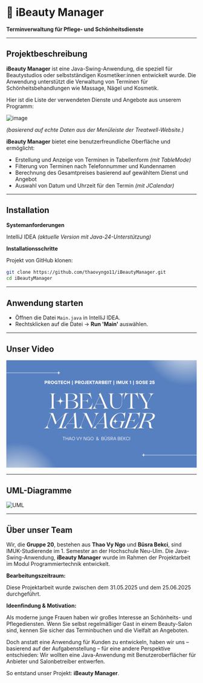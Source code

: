# 💅 iBeauty Manager  
**Terminverwaltung für Pflege- und Schönheitsdienste**

---

## Projektbeschreibung

**iBeauty Manager** ist eine Java-Swing-Anwendung, die speziell für Beautystudios oder selbstständigen Kosmetiker:innen entwickelt wurde.
Die Anwendung unterstützt die Verwaltung von Terminen für Schönheitsbehandlungen wie Massage, Nägel und Kosmetik. 

Hier ist die Liste der verwendeten Dienste und Angebote aus unserem Programm:

<img width="503" alt="image" src="https://github.com/user-attachments/assets/369a9040-dffd-4382-8424-f3c28e6ab1b0" />

*(basierend auf echte Daten aus der Menüleiste der Treatwell-Website.)*

**iBeauty Manager** bietet eine benutzerfreundliche Oberfläche und ermöglicht:
- Erstellung und Anzeige von Terminen in Tabellenform *(mit TableMode)*
- Filterung von Terminen nach Telefonnummer und Kundennamen  
- Berechnung des Gesamtpreises basierend auf gewähltem Dienst und Angebot  
- Auswahl von Datum und Uhrzeit für den Termin *(mit JCalendar)*

---

## Installation

**Systemanforderungen**

IntelliJ IDEA *(aktuelle Version mit Java-24-Unterstützung)*

**Installationsschritte**

Projekt von GitHub klonen:

```bash
git clone https://github.com/thaovyngo11/iBeautyManager.git
cd iBeautyManager
```

---

## Anwendung starten

- Öffnen die Datei `Main.java` in IntelliJ IDEA.
- Rechtsklicken auf die Datei → **Run 'Main'** auswählen.

---

## Unser Video 

[![Video ansehen](src/main/resources/fotos/iBeautyThumbnail.png)](https://vimeo.com/1096825142/3e5653cadb?share=copy)

---

## UML-Diagramme

![UML](https://github.com/user-attachments/assets/8f942f3c-ac21-4fc5-afef-4d8ec183e212)

---

## Über unser Team

Wir, die **Gruppe 20**, bestehen aus **Thao Vy Ngo** und **Büsra Bekci**, sind IMUK-Studierende im 1. Semester an der Hochschule Neu-Ulm.
Die Java-Swing-Anwendung, **iBeauty Manager** wurde im Rahmen der Projektarbeit im Modul Programmiertechnik entwickelt.

**Bearbeitungszeitraum:** 

Diese Projektarbeit wurde zwischen dem 31.05.2025 und dem 25.06.2025 durchgeführt.

**Ideenfindung & Motivation:**  

Als moderne junge Frauen haben wir großes Interesse an Schönheits- und Pflegediensten. Wenn Sie selbst regelmäßiger Gast in einem Beauty-Salon sind, kennen Sie sicher das Terminbuchen und die Vielfalt an Angeboten.

Doch anstatt eine Anwendung für Kunden zu entwickeln, haben wir uns – basierend auf der Aufgabenstellung – für eine andere Perspektive entschieden:
Wir wollten eine Java-Anwendung mit Benutzeroberflächer für Anbieter und Salonbetreiber entwerfen.

So entstand unser Projekt: **iBeauty Manager**.

